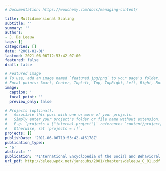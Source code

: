 ```yaml
---
# Documentation: https://wowchemy.com/docs/managing-content/

title: Multidimensional Scaling
subtitle: ''
summary: ''
authors:
- J. De Leeuw
tags: []
categories: []
date: '2001-01-01'
lastmod: 2021-06-06T12:53:42-07:00
featured: false
draft: false

# Featured image
# To use, add an image named `featured.jpg/png` to your page's folder.
# Focal points: Smart, Center, TopLeft, Top, TopRight, Left, Right, BottomLeft, Bottom, BottomRight.
image:
  caption: ''
  focal_point: ''
  preview_only: false

# Projects (optional).
#   Associate this post with one or more of your projects.
#   Simply enter your project's folder or file name without extension.
#   E.g. `projects = ["internal-project"]` references `content/project/deep-learning/index.md`.
#   Otherwise, set `projects = []`.
projects: []
publishDate: '2021-06-06T19:53:42.416178Z'
publication_types:
- '6'
abstract: ''
publication: '*International Encyclopedia of the Social and Behavioral Sciences*'
url_pdf: http://deleeuwpdx.net/janspubs/2001/chapters/deleeuw_C_01.pdf
---
```

